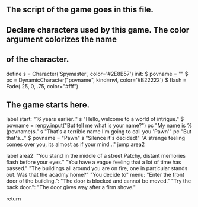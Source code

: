 ## The script of the game goes in this file.

## Declare characters used by this game. The color argument colorizes the name
## of the character.

define s = Character('Spymaster', color='#2E8B57')
init:
    $ povname = ""
    $ pc = DynamicCharacter("povname", kind=nvl, color='#B22222')
    $ flash = Fade(.25, 0, .75, color="#fff")

## The game starts here.

label start:
"16 years earlier.."
s "Hello, welcome to a world of intrigue."
$ povname = renpy.input("But tell me what is your name?")
pc "My name is %(povname)s."
s "That's a terrible name I'm going to call you 'Pawn'"
pc "But that's..."
$ povname = "Pawn"
s "Silence it's decided!"
"A strange feeling comes over you, its almost as if your mind..."
jump area2

label area2:
"You stand in the middle of a street.Patchy, distant memories flash before your eyes."
"You have a vague feeling that a lot of time has passed."
"The buildings all around you are on fire, one in particular stands out. Was that the acadmy home?"
"You decide to"
menu:
  "Enter the front door of the building.":
     "The door is blocked and cannot be moved."
  "Try the back door.":
    "The door gives way after a firm shove."
	
	
return
